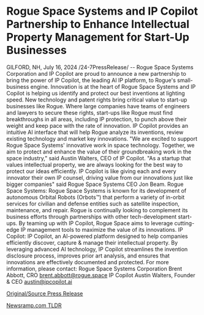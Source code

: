 # Rogue Space Systems and IP Copilot Partnership to Enhance Intellectual Property Management for Start-Up Businesses

GILFORD, NH, July 16, 2024 /24-7PressRelease/ -- Rogue Space Systems Corporation and IP Copilot are proud to announce a new partnership to bring the power of IP Copilot, the leading AI IP platform, to Rogue's small-business engine. Innovation is at the heart of Rogue Space Systems and IP Copilot is helping us identify and protect our best inventions at lighting speed.   New technology and patent rights bring critical value to start-up businesses like Rogue. Where large companies have teams of engineers and lawyers to secure these rights, start-ups like Rogue must find breakthroughs in all areas, including IP protection, to punch above their weight and keep pace with the rate of innovation. IP Copilot provides an intuitive AI interface that will help Rogue analyze its inventions, review existing technology and market key innovations.   "We are excited to support Rogue Space Systems' innovative work in space technology. Together, we aim to protect and enhance the value of their groundbreaking work in the space industry," said Austin Walters, CEO of IP Copilot.  "As a startup that values intellectual property, we are always looking for the best way to protect our ideas efficiently. IP Copilot is like giving each and every innovator their own IP counsel, driving value from our innovations just like bigger companies" said Rogue Space Systems CEO Jon Beam.  Rogue Space Systems: Rogue Space Systems is known for its development of autonomous Orbital Robots (Orbots™) that perform a variety of in-orbit services for civilian and defense entities such as satellite inspection, maintenance, and repair. Rogue is continually looking to complement its business efforts through partnerships with other tech-development start-ups. By teaming up with IP Copilot, Rogue Space aims to leverage cutting-edge IP management tools to maximize the value of its innovations.  IP Copilot: IP Copilot, an AI-powered platform designed to help companies efficiently discover, capture & manage their intellectual property. By leveraging advanced AI technology, IP Copilot streamlines the invention disclosure process, improves prior art analysis, and ensures that innovations are effectively documented and protected.  For more information, please contact:  Rogue Space Systems Corporation Brent Abbott, CRO brent.abbott@rogue.space   IP Copilot Austin Walters, Founder & CEO austin@ipcopilot.ai 

[Original/Source Press Release](https://www.24-7pressrelease.com/press-release/512473/rogue-space-systems-and-ip-copilot-partnership-to-enhance-intellectual-property-management-for-start-up-businesses)
                    

[Newsramp.com TLDR](None) 

